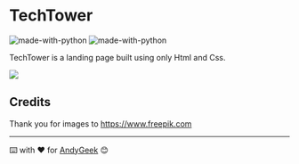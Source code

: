 # TechTower

![made-with-python](https://img.shields.io/badge/Made%20with-HTML-orange) ![made-with-python](https://img.shields.io/badge/Made%20with-CSS-blue)

TechTower is a landing page built using only Html and Css.

![](https://imgur.com/50x8gb3.gif)

## Credits

Thank you for images to https://www.freepik.com

------

⌨️ with ❤️ for [AndyGeek](https://github.com/andygeek) 😊